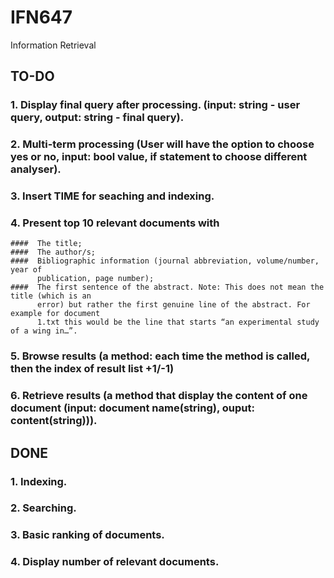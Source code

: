 # IFN647
Information Retrieval

## TO-DO
### 1. Display final query after processing. (input: string - user query, output: string - final query).
### 2. Multi-term processing (User will have the option to choose yes or no, input: bool value, if statement to choose different analyser).
### 3. Insert TIME for seaching and indexing.
### 4. Present top 10 relevant documents with 
    ####  The title;
    ####  The author/s;
    ####  Bibliographic information (journal abbreviation, volume/number, year of
          publication, page number);
    ####  The first sentence of the abstract. Note: This does not mean the title (which is an
          error) but rather the first genuine line of the abstract. For example for document
          1.txt this would be the line that starts “an experimental study of a wing in…”.
### 5. Browse results (a method: each time the method is called, then the index of result list +1/-1)
### 6. Retrieve results (a method that display the content of one document (input: document name(string), ouput: content(string))).


## DONE
### 1. Indexing.
### 2. Searching.
### 3. Basic ranking of documents.
### 4. Display number of relevant documents.
